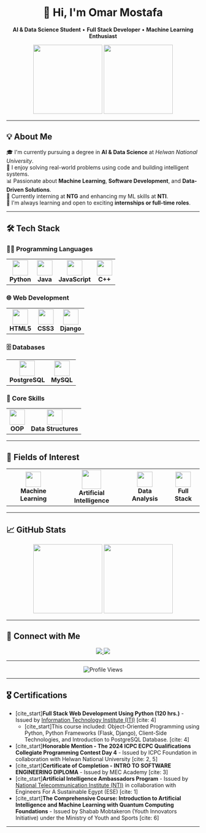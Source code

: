 <h1 align="center">👋 Hi, I'm Omar Mostafa</h1>

<p align="center">
  <strong>AI & Data Science Student</strong> • <strong>Full Stack Developer</strong> • <strong>Machine Learning Enthusiast</strong>
</p>

<p align="center">
  <img src="https://media.giphy.com/media/Y4ak9Ki2GZCbJxAnJD/giphy.gif" width="180" />
  <img src="https://media.giphy.com/media/L1R1tvI9svkIWwpVYr/giphy.gif" width="180" />
</p>

---

## 💡 About Me

🎓 I'm currently pursuing a degree in **AI & Data Science** at *Helwan National University*.  
🚀 I enjoy solving real-world problems using code and building intelligent systems.  
📊 Passionate about **Machine Learning**, **Software Development**, and **Data-Driven Solutions**.  
💼 Currently interning at **NTG** and enhancing my ML skills at **NTI**.  
🌱 I'm always learning and open to exciting **internships or full-time roles**.

---

## 🛠️ Tech Stack

### 👨‍💻 Programming Languages

<table>
  <tr>
    <td align="center"><img src="https://cdn.jsdelivr.net/gh/devicons/devicon/icons/python/python-original.svg" width="40"/><br/><b>Python</b></td>
    <td align="center"><img src="https://cdn.jsdelivr.net/gh/devicons/devicon/icons/java/java-original.svg" width="40"/><br/><b>Java</b></td>
    <td align="center"><img src="https://cdn.jsdelivr.net/gh/devicons/devicon/icons/javascript/javascript-original.svg" width="40"/><br/><b>JavaScript</b></td>
    <td align="center"><img src="https://cdn.jsdelivr.net/gh/devicons/devicon/icons/cplusplus/cplusplus-original.svg" width="40"/><br/><b>C++</b></td>
  </tr>
</table>

### 🌐 Web Development

<table>
  <tr>
    <td align="center"><img src="https://cdn.jsdelivr.net/gh/devicons/devicon/icons/html5/html5-original.svg" width="40"/><br/><b>HTML5</b></td>
    <td align="center"><img src="https://cdn.jsdelivr.net/gh/devicons/devicon/icons/css3/css3-original.svg" width="40"/><br/><b>CSS3</b></td>
    <td align="center"><img src="https://cdn.jsdelivr.net/gh/devicons/devicon/icons/django/django-plain.svg" width="40"/><br/><b>Django</b></td>
  </tr>
</table>

### 🗄️ Databases

<table>
  <tr>
    <td align="center"><img src="https://cdn.jsdelivr.net/gh/devicons/devicon/icons/postgresql/postgresql-original.svg" width="40"/><br/><b>PostgreSQL</b></td>
    <td align="center"><img src="https://cdn.jsdelivr.net/gh/devicons/devicon/icons/mysql/mysql-original.svg" width="40"/><br/><b>MySQL</b></td>
  </tr>
</table>

### 🧠 Core Skills

<table>
  <tr>
    <td align="center"><img src="https://cdn.jsdelivr.net/gh/devicons/devicon/icons/csharp/csharp-original.svg" width="40"/><br/><b>OOP</b></td>
    <td align="center"><img src="https://cdn.jsdelivr.net/gh/devicons/devicon/icons/git/git-original.svg" width="40"/><br/><b>Data Structures</b></td>
  </tr>
</table>

---

## 🔬 Fields of Interest

<table>
  <tr align="center">
    <td>
      <img src="https://cdn.jsdelivr.net/gh/devicons/devicon/icons/tensorflow/tensorflow-original.svg" width="40"/><br/><b>Machine Learning</b>
    </td>
    <td>
      <img src="https://media.giphy.com/media/QTfX9Ejfra3ZmNxh6B/giphy.gif" width="50"/><br/><b>Artificial Intelligence</b>
    </td>
    <td>
      <img src="https://cdn.jsdelivr.net/gh/devicons/devicon/icons/pandas/pandas-original.svg" width="40"/><br/><b>Data Analysis</b>
    </td>
    <td>
      <img src="https://cdn.jsdelivr.net/gh/devicons/devicon/icons/react/react-original.svg" width="40"/><br/><b>Full Stack</b>
    </td>
  </tr>
</table>

---

## 📈 GitHub Stats

<p align="center">
  <img src="https://github-readme-stats.vercel.app/api?username=OmarMostafa7&show_icons=true&theme=radical&hide_border=true&count_private=true" height="180"/>
  <img src="https://github-readme-stats.vercel.app/api/top-langs/?username=OmarMostafa7&layout=compact&theme=radical&hide_border=true" height="180"/>
</p>

---

## 🤝 Connect with Me

<p align="center">
  <a href="https://www.linkedin.com/in/omar-mostafa-abdsttar-b2b72134b" target="_blank">
    <img src="https://img.shields.io/badge/LinkedIn-0A66C2?style=for-the-badge&logo=linkedin&logoColor=white" />
  </a>
  <a href="mailto:omarmostafaabdsttar@gmail.com">
    <img src="https://img.shields.io/badge/Gmail-D14836?style=for-the-badge&logo=gmail&logoColor=white" />
  </a>
</p>

---

<p align="center">
  <img src="https://komarev.com/ghpvc/?username=OmarMostafa7&color=brightgreen" alt="Profile Views">
</p>

---

## 🎖️ Certifications

* [cite_start]**Full Stack Web Development Using Python (120 hrs.)** - Issued by [Information Technology Institute (ITI)](https://www.iti.gov.eg/iti/home) [cite: 4]
    * [cite_start]This course included: Object-Oriented Programming using Python, Python Frameworks (Flask, Django), Client-Side Technologies, and Introduction to PostgreSQL Database. [cite: 4]
* [cite_start]**Honorable Mention - The 2024 ICPC ECPC Qualifications Collegiate Programming Contest Day 4** - Issued by ICPC Foundation in collaboration with Helwan National University [cite: 2, 5]
* [cite_start]**Certificate of Completion - INTRO TO SOFTWARE ENGINEERING DIPLOMA** - Issued by MEC Academy [cite: 3]
* [cite_start]**Artificial Intelligence Ambassadors Program** - Issued by [National Telecommunication Institute (NTI)](https://nti.gov.eg/) in collaboration with Engineers For A Sustainable Egypt (ESE) [cite: 1]
* [cite_start]**The Comprehensive Course: Introduction to Artificial Intelligence and Machine Learning with Quantum Computing Foundations** - Issued by Shabab Mobtakeron (Youth Innovators Initiative) under the Ministry of Youth and Sports [cite: 6]

---
